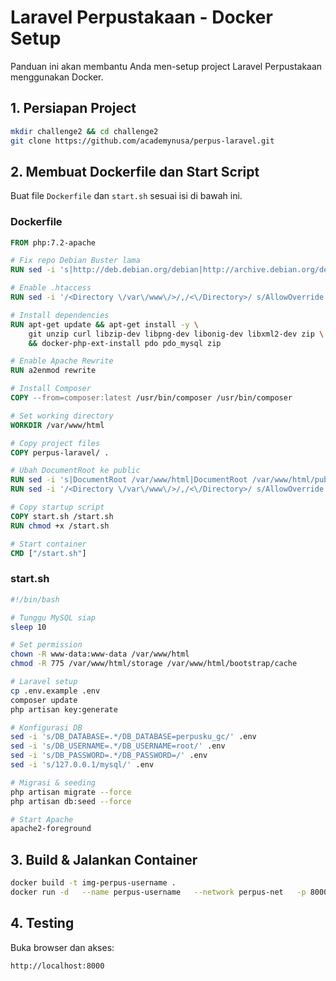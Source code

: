 # Laravel Perpustakaan - Docker Setup

Panduan ini akan membantu Anda men-setup project Laravel Perpustakaan menggunakan Docker.

## 1. Persiapan Project
```bash
mkdir challenge2 && cd challenge2
git clone https://github.com/academynusa/perpus-laravel.git
```

## 2. Membuat Dockerfile dan Start Script
Buat file `Dockerfile` dan `start.sh` sesuai isi di bawah ini.

### Dockerfile
```dockerfile
FROM php:7.2-apache

# Fix repo Debian Buster lama
RUN sed -i 's|http://deb.debian.org/debian|http://archive.debian.org/debian|g' /etc/apt/sources.list &&     sed -i 's|http://security.debian.org/debian-security|http://archive.debian.org/debian-security|g' /etc/apt/sources.list &&     echo 'Acquire::Check-Valid-Until "false";' > /etc/apt/apt.conf.d/99no-check-valid-until

# Enable .htaccess
RUN sed -i '/<Directory \/var\/www\/>/,/<\/Directory>/ s/AllowOverride None/AllowOverride All/' /etc/apache2/apache2.conf

# Install dependencies
RUN apt-get update && apt-get install -y \
    git unzip curl libzip-dev libpng-dev libonig-dev libxml2-dev zip \
    && docker-php-ext-install pdo pdo_mysql zip

# Enable Apache Rewrite
RUN a2enmod rewrite

# Install Composer
COPY --from=composer:latest /usr/bin/composer /usr/bin/composer

# Set working directory
WORKDIR /var/www/html

# Copy project files
COPY perpus-laravel/ .

# Ubah DocumentRoot ke public
RUN sed -i 's|DocumentRoot /var/www/html|DocumentRoot /var/www/html/public|' /etc/apache2/sites-available/000-default.conf
RUN sed -i '/<Directory \/var\/www\/>/,/<\/Directory>/ s/AllowOverride None/AllowOverride All/' /etc/apache2/apache2.conf

# Copy startup script
COPY start.sh /start.sh
RUN chmod +x /start.sh

# Start container
CMD ["/start.sh"]
```

### start.sh
```bash
#!/bin/bash

# Tunggu MySQL siap
sleep 10

# Set permission
chown -R www-data:www-data /var/www/html
chmod -R 775 /var/www/html/storage /var/www/html/bootstrap/cache

# Laravel setup
cp .env.example .env
composer update
php artisan key:generate

# Konfigurasi DB
sed -i 's/DB_DATABASE=.*/DB_DATABASE=perpusku_gc/' .env
sed -i 's/DB_USERNAME=.*/DB_USERNAME=root/' .env
sed -i 's/DB_PASSWORD=.*/DB_PASSWORD=/' .env
sed -i 's/127.0.0.1/mysql/' .env

# Migrasi & seeding
php artisan migrate --force
php artisan db:seed --force

# Start Apache
apache2-foreground
```

## 3. Build & Jalankan Container
```bash
docker build -t img-perpus-username .
docker run -d   --name perpus-username   --network perpus-net   -p 8000:8000   img-perpus-username
```

## 4. Testing
Buka browser dan akses:
```
http://localhost:8000
```
